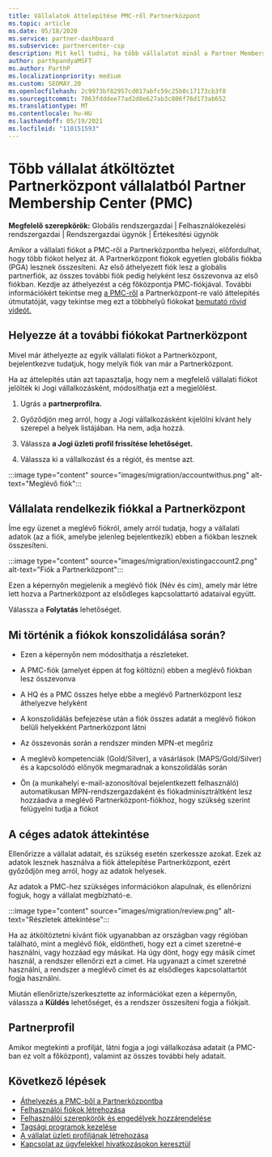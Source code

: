```yaml
---
title: Vállalatok áttelepítése PMC-ről Partnerközpont
ms.topic: article
ms.date: 05/18/2020
ms.service: partner-dashboard
ms.subservice: partnercenter-csp
description: Mit kell tudni, ha több vállalatot minál a Partner Membership Center (PMC) a Partnerközpont és konszolidálja őket egy globális partnerfiókban.
author: parthpandyaMSFT
ms.author: ParthP
ms.localizationpriority: medium
ms.custom: SEOMAY.20
ms.openlocfilehash: 2c9973bf82957cd017abfc59c25b0c17173cb3f8
ms.sourcegitcommit: 7063fdddee77ad2d8e627ab3c806f76d173ab652
ms.translationtype: MT
ms.contentlocale: hu-HU
ms.lasthandoff: 05/19/2021
ms.locfileid: "110151593"
---
```

# <a name="moving-multiple-companies-to-partner-center-from-partner-membership-center-pmc"></a>Több vállalat átköltöztet Partnerközpont vállalatból Partner Membership Center (PMC)

**Megfelelő szerepkörök:** Globális rendszergazdai | Felhasználókezelési rendszergazdai | Rendszergazdai ügynök | Értékesítési ügynök

Amikor a vállalati fiókot a PMC-ről a Partnerközpontba helyezi, előfordulhat, hogy több fiókot helyez át. A Partnerközpont fiókok egyetlen globális fiókba (PGA) lesznek összesíteni. Az első áthelyezett fiók lesz a globális partnerfiók, az összes további fiók pedig helyként lesz összevonva az első fiókban. Kezdje az áthelyezést a cég főközpontja PMC-fiókjával. További információkért tekintse meg [a PMC-ről](guide-to-migration.md) a Partnerközpont-re való áttelepítés útmutatóját, vagy tekintse meg ezt a többhelyű fiókokat [bemutató rövid videót.](https://vimeo.com/290335248)

## <a name="move-your-additional-accounts-into-partner-center"></a>Helyezze át a további fiókokat Partnerközpont

Mivel már áthelyezte az egyik vállalati fiókot a Partnerközpont, bejelentkezve tudatjuk, hogy melyik fiók van már a Partnerközpont.

Ha az áttelepítés után azt tapasztalja, hogy nem a megfelelő vállalati fiókot jelölték ki Jogi vállalkozásként, módosíthatja ezt a megjelölést.

1. Ugrás a **partnerprofilra.**

2. Győződjön meg arról, hogy a Jogi vállalkozásként kijelölni kívánt hely szerepel a helyek listájában. Ha nem, adja hozzá.

3. Válassza **a Jogi üzleti profil frissítése lehetőséget.**

4. Válassza ki a vállalkozást és a régiót, és mentse azt.

:::image type="content" source="images/migration/accountwithus.png" alt-text="Meglévő fiók":::

## <a name="your-company-has-an-account-in-partner-center"></a>Vállalata rendelkezik fiókkal a Partnerközpont

Íme egy üzenet a meglévő fiókról, amely arról tudatja, hogy a vállalati adatok (az a fiók, amelybe jelenleg bejelentkezik) ebben a fiókban lesznek összesíteni.

:::image type="content" source="images/migration/existingaccount2.png" alt-text="Fiók a Partnerközpont":::

Ezen a képernyőn megjelenik a meglévő fiók (Név és cím), amely már létre lett hozva a Partnerközpont az elsődleges kapcsolattartó adataival együtt.

Válassza a **Folytatás** lehetőséget.

## <a name="what-happens-during-consolidation-of-accounts"></a>Mi történik a fiókok konszolidálása során?

- Ezen a képernyőn nem módosíthatja a részleteket.

- A PMC-fiók (amelyet éppen át fog költözni) ebben a meglévő fiókban lesz összevonva

- A HQ és a PMC összes helye ebbe a meglévő Partnerközpont lesz áthelyezve helyként

- A konszolidálás befejezése után a fiók összes adatát a meglévő fiókon belüli helyekként Partnerközpont látni

- Az összevonás során a rendszer minden MPN-et megőriz

- A meglévő kompetenciák (Gold/Silver), a vásárlások (MAPS/Gold/Silver) és a kapcsolódó előnyök megmaradnak a konszolidálás során

- Ön (a munkahelyi e-mail-azonosítóval bejelentkezett felhasználó) automatikusan MPN-rendszergazdaként és fiókadminisztráltként lesz hozzáadva a meglévő Partnerközpont-fiókhoz, hogy szükség szerint felügyelni tudja a fiókot

## <a name="review-your-company-information"></a>A céges adatok áttekintése

Ellenőrizze a vállalat adatait, és szükség esetén szerkessze azokat.  Ezek az adatok lesznek használva a fiók áttelepítése Partnerközpont, ezért győződjön meg arról, hogy az adatok helyesek.

Az adatok a PMC-hez szükséges információkon alapulnak, és ellenőrizni fogjuk, hogy a vállalat megbízható-e.


:::image type="content" source="images/migration/review.png" alt-text="Részletek áttekintése":::

Ha az átköltöztetni kívánt fiók ugyanabban az országban vagy régióban található, mint a meglévő fiók, eldöntheti, hogy ezt a címet szeretné-e használni, vagy hozzáad egy másikat. Ha úgy dönt, hogy egy másik címet használ, a rendszer ellenőrzi ezt a címet. Ha ugyanazt a címet szeretné használni, a rendszer a meglévő címet és az elsődleges kapcsolattartót fogja használni.

Miután ellenőrizte/szerkesztette az információkat ezen a képernyőn, válassza a **Küldés** lehetőséget, és a rendszer összesíteni fogja a fiókjait.

## <a name="partner-profile"></a>Partnerprofil

Amikor megtekinti a profilját, látni fogja a jogi vállalkozása adatait (a PMC-ban ez volt a főközpont), valamint az összes további hely adatait.

## <a name="next-steps"></a>Következő lépések

- [Áthelyezés a PMC-ből a Partnerközpontba](move-pmc-pc-map.md)
- [Felhasználói fiókok létrehozása](create-user-accounts-and-set-permissions.md)
- [Felhasználói szerepkörök és engedélyek hozzárendelése](permissions-overview.md)
- [Tagsági programok kezelése](renew-mpn-offers.md)
- [A vállalat üzleti profiljának létrehozása](create-a-marketing-profile.md)
- [Kapcsolat az ügyfelekkel hivatkozásokon keresztül](manage-leads.md)
